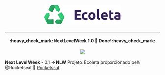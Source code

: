 <h1 align="center">
    <img alt="NextLevelWeek" title="#NextLevelWeek" src="public/assets/logo.svg" width="250px" />
</h1>

---

<h4 align="center"> 
	:heavy_check_mark: NextLevelWeek 1.0 🚀 Done! :heavy_check_mark:
</h4>

</h4>
<p align="center">	
<a href="https://www.codacy.com/manual/DanielObara/NLW-1.0?utm_source=github.com&amp;utm_medium=referral&amp;utm_content=DanielObara/NLW-1.0&amp;utm_campaign=Badge_Grade"><img src="https://app.codacy.com/project/badge/Grade/43a25c77fd4a4101a4ecc0d3df303a1e"/></a>
	


**Next Level Week** - 0.1 -> **NLW** Projeto: Ecoleta proporcionado pela @Rocketseat :rocket: [Rocketseat](http://github.com)
